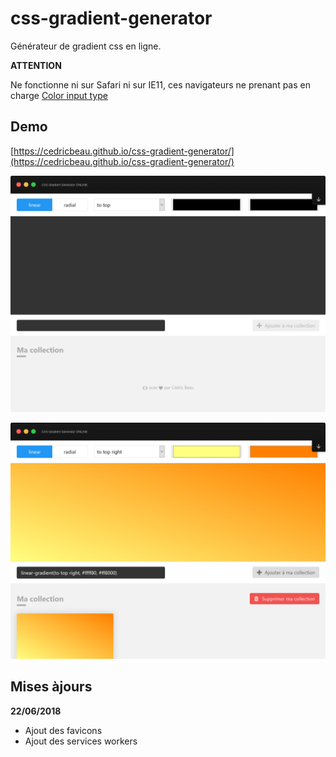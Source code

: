 # css-gradient-generator
Générateur de gradient css en ligne.

**ATTENTION**

Ne fonctionne ni sur Safari ni sur IE11, ces navigateurs ne prenant pas en charge [Color input type](https://caniuse.com/#feat=input-color)


## Demo

[https://cedricbeau.github.io/css-gradient-generator/](https://cedricbeau.github.io/css-gradient-generator/)

![Capture d'écran de TodoList]( https://github.com/cedricbeau/css-gradient-generator/blob/master/screen-gradient-01.png "Capture d'écran de TodoList")

![Capture d'écran de TodoList]( https://github.com/cedricbeau/css-gradient-generator/blob/master/screen-gradient-02.png "Capture d'écran de TodoList")

## Mises àjours

**22/06/2018**

* Ajout des favicons
* Ajout des services workers

